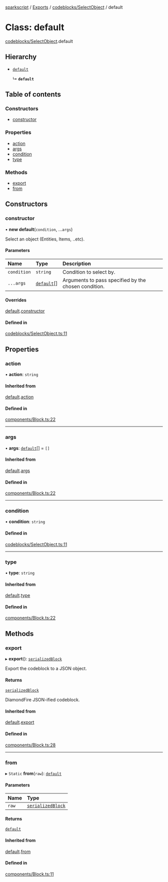 [sparkscript](../README.md) / [Exports](../modules.md) / [codeblocks/SelectObject](../modules/codeblocks_SelectObject.md) / default

# Class: default

[codeblocks/SelectObject](../modules/codeblocks_SelectObject.md).default

## Hierarchy

- [`default`](components_Block.default.md)

  ↳ **`default`**

## Table of contents

### Constructors

- [constructor](codeblocks_SelectObject.default.md#constructor)

### Properties

- [action](codeblocks_SelectObject.default.md#action)
- [args](codeblocks_SelectObject.default.md#args)
- [condition](codeblocks_SelectObject.default.md#condition)
- [type](codeblocks_SelectObject.default.md#type)

### Methods

- [export](codeblocks_SelectObject.default.md#export)
- [from](codeblocks_SelectObject.default.md#from)

## Constructors

### constructor

• **new default**(`condition`, ...`args`)

Select an object (Entities, Items, ..etc).

#### Parameters

| Name | Type | Description |
| :------ | :------ | :------ |
| `condition` | `string` | Condition to select by. |
| `...args` | [`default`](components_Value.default.md)[] | Arguments to pass specified by the chosen condition. |

#### Overrides

[default](components_Block.default.md).[constructor](components_Block.default.md#constructor)

#### Defined in

[codeblocks/SelectObject.ts:11](https://github.com/UserUNP/sparkscript/blob/cae50c6/src/codeblocks/SelectObject.ts#L11)

## Properties

### action

• **action**: `string`

#### Inherited from

[default](components_Block.default.md).[action](components_Block.default.md#action)

#### Defined in

[components/Block.ts:22](https://github.com/UserUNP/sparkscript/blob/cae50c6/src/components/Block.ts#L22)

___

### args

• **args**: [`default`](components_Value.default.md)[] = `[]`

#### Inherited from

[default](components_Block.default.md).[args](components_Block.default.md#args)

#### Defined in

[components/Block.ts:22](https://github.com/UserUNP/sparkscript/blob/cae50c6/src/components/Block.ts#L22)

___

### condition

• **condition**: `string`

#### Defined in

[codeblocks/SelectObject.ts:11](https://github.com/UserUNP/sparkscript/blob/cae50c6/src/codeblocks/SelectObject.ts#L11)

___

### type

• **type**: `string`

#### Inherited from

[default](components_Block.default.md).[type](components_Block.default.md#type)

#### Defined in

[components/Block.ts:22](https://github.com/UserUNP/sparkscript/blob/cae50c6/src/components/Block.ts#L22)

## Methods

### export

▸ **export**(): [`serializedBlock`](../interfaces/components_Block.serializedBlock.md)

Export the codeblock to a JSON object.

#### Returns

[`serializedBlock`](../interfaces/components_Block.serializedBlock.md)

DiamondFire JSON-ified codeblock.

#### Inherited from

[default](components_Block.default.md).[export](components_Block.default.md#export)

#### Defined in

[components/Block.ts:28](https://github.com/UserUNP/sparkscript/blob/cae50c6/src/components/Block.ts#L28)

___

### from

▸ `Static` **from**(`raw`): [`default`](components_Block.default.md)

#### Parameters

| Name | Type |
| :------ | :------ |
| `raw` | [`serializedBlock`](../interfaces/components_Block.serializedBlock.md) |

#### Returns

[`default`](components_Block.default.md)

#### Inherited from

[default](components_Block.default.md).[from](components_Block.default.md#from)

#### Defined in

[components/Block.ts:11](https://github.com/UserUNP/sparkscript/blob/cae50c6/src/components/Block.ts#L11)
